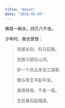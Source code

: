 ```yaml
---
title: "About"
date: "2016-05-05"
---
```


佛观一碗水，四万八千虫。

少年时，我也曾想：

> 轻裘长剑，烈马狂歌。
> 
> 忠胆义胆壮山河。
>
> 好一个风云来去江湖客,
>
> 敢与帝王平起平坐。
>
> 柔情铁骨，千金一诺。
>
> 生前身后起烟波。
